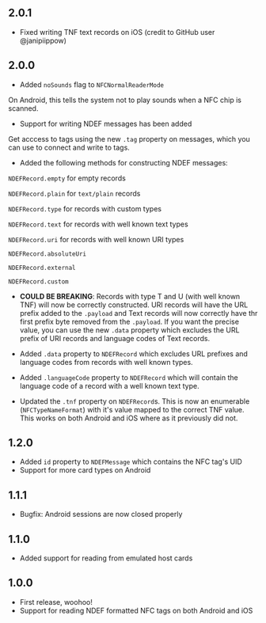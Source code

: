 ## 2.0.1

-   Fixed writing TNF text records on iOS (credit to GitHub user @janipiippow)

## 2.0.0

-   Added `noSounds` flag to `NFCNormalReaderMode`

On Android, this tells the system not to play sounds when a NFC chip is scanned.

-   Support for writing NDEF messages has been added

Get acccess to tags using the new `.tag` property on messages, which you can
use to connect and write to tags.

-   Added the following methods for constructing NDEF messages:

`NDEFRecord.empty` for empty records

`NDEFRecord.plain` for `text/plain` records

`NDEFRecord.type` for records with custom types

`NDEFRecord.text` for records with well known text types

`NDEFRecord.uri` for records with well known URI types

`NDEFRecord.absoluteUri`

`NDEFRecord.external`

`NDEFRecord.custom`

-   **COULD BE BREAKING**: Records with type T and U (with well known TNF) will
    now be correctly constructed. URI records will have the URL prefix added to the
    `.payload` and Text records will now correctly have thr first prefix byte removed from the `.payload`. If you want the precise value, you can use the new `.data` property which excludes the URL prefix of URI records and language codes of Text records.

-   Added `.data` property to `NDEFRecord` which excludes URL prefixes and
    language codes from records with well known types.

-   Added `.languageCode` property to `NDEFRecord` which will contain the language
    code of a record with a well known text type.

-   Updated the `.tnf` property on `NDEFRecord`s. This is now an enumerable
    (`NFCTypeNameFormat`) with it's value mapped to the correct TNF value.
    This works on both Android and iOS where as it previously did not.

## 1.2.0

-   Added `id` property to `NDEFMessage` which contains the NFC tag's UID
-   Support for more card types on Android

## 1.1.1

-   Bugfix: Android sessions are now closed properly

## 1.1.0

-   Added support for reading from emulated host cards

## 1.0.0

-   First release, woohoo!
-   Support for reading NDEF formatted NFC tags on both Android and iOS

